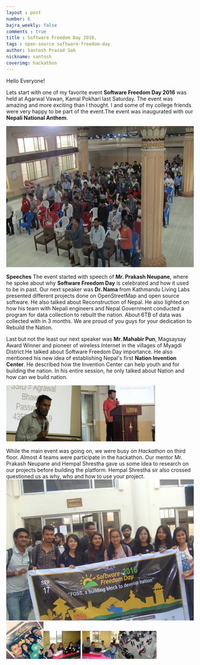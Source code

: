 ```yaml
---
layout : post
number: 6
bajra_weekly: false
comments : true
title : Software Freedom Day 2016,
tags : open-source software-freedom-day
author: Santosh Prasad Sah
nickname: santosh
coverimg: hackathon
---
```


Hello Everyone!

Lets start with one of my favorite event **Software Freedom Day 2016** was held at Agarwal Vawan, Kamal Pokhari last Saturday. The event was amazing and more exciting than I thought. I and some of my college friends were very happy to be part of the event.The event was inaugurated with our **Nepali National Anthem**.

[![Inauguration](/public/images/posts/inauguration.jpg)](https://www.youtube.com/watch?v=otlFMaxfcdU)


**Speeches**
The event started with speech of **Mr. Prakash Neupane**, where he spoke about why **Software Freedom Day** is celebrated and how it used to be in past. Our next speaker was **Dr. Nama** from Kathmandu Living Labs presented different projects done on OpenStreetMap and open source software. He also talked about Reconstruction of Nepal. He also lighted on how his team with Nepali engineers and Nepal Government conducted a program for data collection to rebuilt the nation. About 6TB of data was collected with in 3 months. We are proud of you guys for your dedication to Rebuild the Nation.

Last but not the least our next speaker was **Mr. Mahabir Pun**, Magsaysay Award Winner and pioneer of wireless Internet in the villages of Myagdi District.He talked about Software Freedom Day importance. He also mentioned his new idea of establishing Nepal's first **Nation Invention Center**. He described how the Invention Center can help youth and for building the nation. In his entire session, he only talked about Nation and how can we build nation.

<img src="/public/images/posts/neupane.jpg" width="200"><img src="/public/images/posts/mahabir.jpg" width="200">

While the main event was going on, we were busy on *Hackathon* on third floor. Almost 4 teams were participate in the hackathon. Our mentor Mr. Prakash Neupane and Hempal Shrestha gave us some idea to research on our projects before building the platform. Hempal Shrestha sir also crossed questioned us as why, who and how to use your project.
![Hackathon Team](/public/images/posts/hackathon.jpg)
<img src="/public/images/posts/team.jpg" width="100"><img src="/public/images/posts/hack2.jpg" width="100">
<img src="/public/images/posts/hack3.jpg" width="100"><img src="/public/images/posts/stalls.jpg" width="100">
